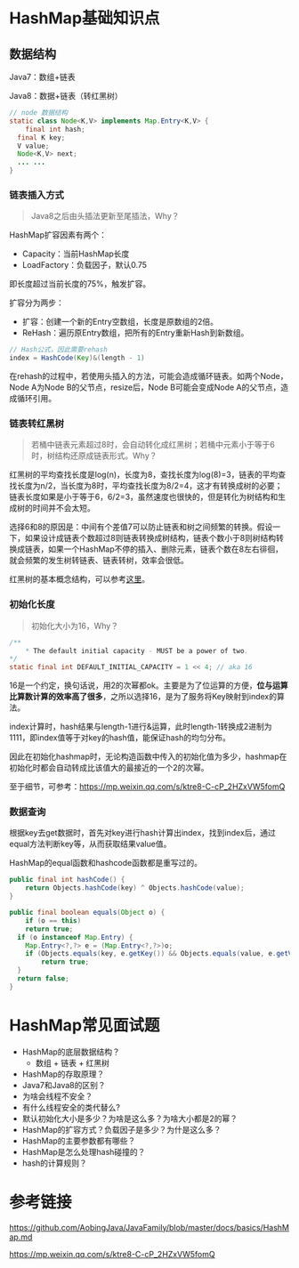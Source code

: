 # HashMap基础知识点

## 数据结构

Java7：数组+链表

Java8：数据+链表（转红黑树）

```java
// node 数据结构
static class Node<K,V> implements Map.Entry<K,V> {
	final int hash;
  final K key;
  V value;
  Node<K,V> next;
  ... ...
}
```

### 链表插入方式

> Java8之后由头插法更新至尾插法，Why？
>

HashMap扩容因素有两个：

- Capacity：当前HashMap长度
- LoadFactory：负载因子，默认0.75

即长度超过当前长度的75%，触发扩容。

扩容分为两步：

- 扩容：创建一个新的Entry空数组，长度是原数组的2倍。
- ReHash：遍历原Entry数组，把所有的Entry重新Hash到新数组。

```java
// Hash公式，因此需要rehash
index = HashCode(Key)&(length - 1)
```

在rehash的过程中，若使用头插入的方法，可能会造成循环链表。如两个Node，Node A为Node B的父节点，resize后，Node B可能会变成Node A的父节点，造成循环引用。

### 链表转红黑树

> 若桶中链表元素超过8时，会自动转化成红黑树；若桶中元素小于等于6时，树结构还原成链表形式。Why？

红黑树的平均查找长度是log(n)，长度为8，查找长度为log(8)=3，链表的平均查找长度为n/2，当长度为8时，平均查找长度为8/2=4，这才有转换成树的必要；链表长度如果是小于等于6，6/2=3，虽然速度也很快的，但是转化为树结构和生成树的时间并不会太短。

选择6和8的原因是：中间有个差值7可以防止链表和树之间频繁的转换。假设一下，如果设计成链表个数超过8则链表转换成树结构，链表个数小于8则树结构转换成链表，如果一个HashMap不停的插入、删除元素，链表个数在8左右徘徊，就会频繁的发生树转链表、链表转树，效率会很低。

红黑树的基本概念结构，可以参考[这里](https://mp.weixin.qq.com/s/-8JFh5iLr88XA4AJ9mMf6g)。

### 初始化长度

> 初始化大小为16，Why？
>

```java
/**
	* The default initial capacity - MUST be a power of two.
*/
static final int DEFAULT_INITIAL_CAPACITY = 1 << 4; // aka 16
```

16是一个约定，换句话说，用2的次幂都ok。主要是为了位运算的方便，**位与运算比算数计算的效率高了很多**，之所以选择16，是为了服务将Key映射到index的算法。

index计算时，hash结果与length-1进行&运算，此时length-1转换成2进制为1111，即index值等于对key的hash值，能保证hash的均匀分布。

因此在初始化hashmap时，无论构造函数中传入的初始化值为多少，hashmap在初始化时都会自动转成比该值大的最接近的一个2的次幂。

至于细节，可参考：https://mp.weixin.qq.com/s/ktre8-C-cP_2HZxVW5fomQ

### 数据查询

根据key去get数据时，首先对key进行hash计算出index，找到index后，通过equal方法判断key等，从而获取结果value值。

HashMap的equal函数和hashcode函数都是重写过的。

```java
public final int hashCode() {
	return Objects.hashCode(key) ^ Objects.hashCode(value);
}

public final boolean equals(Object o) {
	if (o == this)
  	return true;
  if (o instanceof Map.Entry) {
  	Map.Entry<?,?> e = (Map.Entry<?,?>)o;
    if (Objects.equals(key, e.getKey()) && Objects.equals(value, e.getValue()))
    	return true;
  }
  return false;
}
```

# HashMap常见面试题

- HashMap的底层数据结构？
  - 数组 + 链表 + 红黑树
- HashMap的存取原理？
- Java7和Java8的区别？
- 为啥会线程不安全？
- 有什么线程安全的类代替么?
- 默认初始化大小是多少？为啥是这么多？为啥大小都是2的幂？
- HashMap的扩容方式？负载因子是多少？为什是这么多？
- HashMap的主要参数都有哪些？
- HashMap是怎么处理hash碰撞的？
- hash的计算规则？

# 参考链接

https://github.com/AobingJava/JavaFamily/blob/master/docs/basics/HashMap.md

https://mp.weixin.qq.com/s/ktre8-C-cP_2HZxVW5fomQ